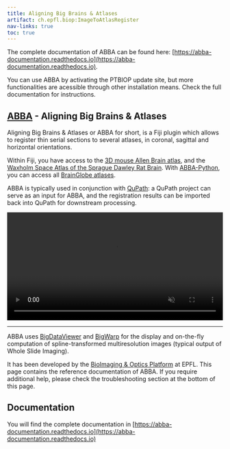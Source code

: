 ```yaml
---
title: Aligning Big Brains & Atlases
artifact: ch.epfl.biop:ImageToAtlasRegister
nav-links: true
toc: true
---
```


The complete documentation of ABBA can be found here: 
[https://abba-documentation.readthedocs.io](https://abba-documentation.readthedocs.io).

You can use ABBA by activating the PTBIOP update site, but more functionalities are acessible through other installation means. Check the full documentation for instructions.

## [ABBA](https://www.youtube.com/watch?v=8haRfsY4-_s) - Aligning Big Brains & Atlases

Aligning Big Brains & Atlases or ABBA for short, is a Fiji plugin which allows to register thin serial sections to several atlases, in coronal, sagittal and horizontal orientations.

Within Fiji, you have access to the [3D mouse Allen Brain atlas](http://atlas.brain-map.org/atlas?atlas=602630314), and the [Waxholm Space Atlas of the Sprague Dawley Rat Brain](https://www.nitrc.org/projects/whs-sd-atlas). With [ABBA-Python](https://github.com/NicoKiaru/ABBA-Python), you can access all [BrainGlobe atlases](https://brainglobe.info/).

ABBA is typically used in conjunction with [QuPath](https://qupath.github.io): a QuPath project can serve as an input for ABBA, and the registration results can be imported back into QuPath for downstream processing.

<video autoplay loop muted style="width: 100%;">
  <source src="https://user-images.githubusercontent.com/20223054/149301605-07b27dd0-4010-4ca4-b415-f5a9acc8963d.mp4" type="video/mp4">
  Your browser does not support the video tag.
</video>

-----


ABBA uses [BigDataViewer](https://imagej.net/plugins/bdv/index) and [BigWarp](https://imagej.net/plugins/bigwarp) for the display and on-the-fly computation of spline-transformed multiresolution images (typical output of Whole Slide Imaging).

It has been developed by the [BioImaging & Optics Platform](https://www.epfl.ch/research/facilities/ptbiop/) at EPFL. This page contains the reference documentation of ABBA. If you require additional help, please check the troubleshooting section at the bottom of this page.



## Documentation

You will find the complete documentation in [https://abba-documentation.readthedocs.io](https://abba-documentation.readthedocs.io)




